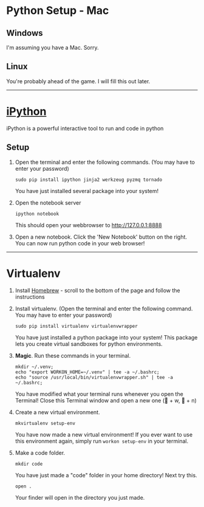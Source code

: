 Python Setup - Mac
==================

Windows
-------
I'm assuming you have a Mac. Sorry.

Linux 
-----
You're probably ahead of the game. I will fill this out later.


--------------------------------------------------------------------------------
[iPython](http://ipython.org/notebook.html)
===========================================
iPython is a powerful interactive tool to run and code in python

Setup
-----
1. Open the terminal and enter the following commands. (You may have to enter
    your password)

    ```
    sudo pip install ipython jinja2 werkzeug pyzmq tornado
    ```
    You have just installed several package into your system! 
2. Open the notebook server
    
    ```
    ipython notebook
    ```
    This should open your webbrowser to http://127.0.0.1:8888
3. Open a new notebook. Click the 'New Notebook' button on the right. You can
    now run python code in your web browser!


--------------------------------------------------------------------------------

Virtualenv
==========



1. Install [Homebrew](http://brew.sh/) - scroll to the bottom of the page and
follow the instructions
2. Install virtualenv. (Open the terminal and enter the following command. You
may have to enter your password)

    ```
    sudo pip install virtualenv virtualenvwrapper
    ```
    You have just installed a python package into your system! This package lets
    you create virtual sandboxes for python environments.
3. **Magic**. Run these commands in your terminal.
    
    ```
    mkdir ~/.venv;
    echo "export WORKON_HOME=~/.venv" | tee -a ~/.bashrc;
    echo "source /usr/local/bin/virtualenvwrapper.sh" | tee -a ~/.bashrc;
    ```
    You have modified what your terminal runs whenever you open the Terminal!
    Close this Terminal window and open a new one ( + w,  + n)
4. Create a new virtual environment.
    
    ```
    mkvirtualenv setup-env
    ```
    You have now made a new virtual environment! If you ever want to use this
    environment again, simply run `workon setup-env` in your terminal.

5. Make a code folder. 
    ```
    mkdir code
    ```
    You have just made a "code" folder in your home directory! Next try this.
    ```
    open .
    ```
    Your finder will open in the directory you just made.
